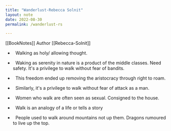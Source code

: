 ```yaml
---
title: "Wanderlust-Rebecca Solnit"
layout: note
date: 2022-08-30
permalink: /wanderlust-rs

---
```


[[BookNotes]] Author [[Rebecca-Solnit]]

-   Walking as holy/ allowing thought.

-   Waking as serenity in nature is a product of the middle classes. Need safety. It's a privilege to walk without fear of bandits.

-   This freedom ended up removing the aristocracy through right to roam.

-   Similarly, it's a privilege to walk without fear of attack as a man.

-   Women who walk are often seen as sexual. Consigned to the house.

-   Walk is an analogy of a life or tells a story

-   People used to walk around mountains not up them. Dragons rumoured to live up the top.